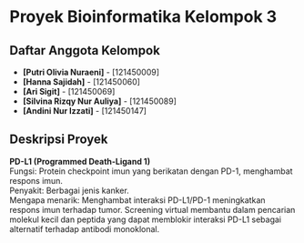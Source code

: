 # Proyek Bioinformatika Kelompok 3

## Daftar Anggota Kelompok

- **[Putri Olivia Nuraeni]** - [121450009]
- **[Hanna Sajidah]** - [121450060]
- **[Ari Sigit]** - [121450069]
- **[Silvina Rizqy Nur Auliya]** - [121450089]
- **[Andini Nur Izzati]** - [121450147]

## Deskripsi Proyek
**PD-L1 (Programmed Death-Ligand 1)**\
Fungsi: Protein checkpoint imun yang berikatan dengan PD-1, menghambat respons imun.\
Penyakit: Berbagai jenis kanker.\
Mengapa menarik: Menghambat interaksi PD-L1/PD-1 meningkatkan respons imun terhadap tumor. Screening virtual membantu dalam pencarian molekul kecil dan peptida yang dapat memblokir interaksi PD-L1 sebagai alternatif terhadap antibodi monoklonal.

